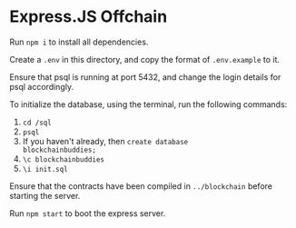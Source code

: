 # Express.JS Offchain

Run <code>npm i</code> to install all dependencies.

Create a <code>.env</code> in this directory, and copy the format of <code>.env.example</code> to it.

Ensure that psql is running at port 5432, and change the login details for psql accordingly.

To initialize the database, using the terminal, run the following commands:

1. <code>cd /sql</code>
2. <code>psql</code>
3. If you haven't already, then <code>create database blockchainbuddies;</code>
4. <code>\c blockchainbuddies</code>
5. <code>\i init.sql</code>

Ensure that the contracts have been compiled in <code>../blockchain</code> before starting the server.

Run <code>npm start</code> to boot the express server.

